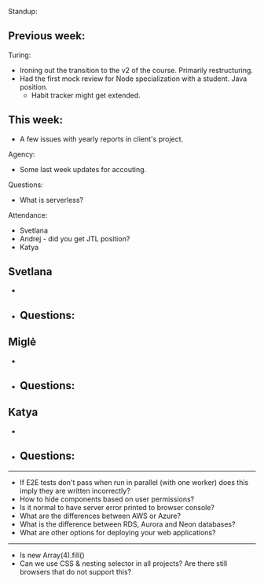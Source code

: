 Standup:

  ## Previous week:

  Turing:
  - Ironing out the transition to the v2 of the course. Primarily restructuring.
  - Had the first mock review for Node specialization with a student. Java position.
    - Habit tracker might get extended.

  ## This week:
  - A few issues with yearly reports in client's project.

  Agency:
  <!-- - Look into how to get an ISO data security certification for one company. -->
  <!-- - Helped out developers setting up Amazon deployments, even seniors devs sometimes need help. -->
  - Some last week updates for accouting.

Questions:
  - What is serverless?

Attendance:
  - Svetlana
  - Andrej - did you get JTL position?
  - Katya

## Svetlana

-
- Questions:
  -

## Miglė

-
- Questions:
  -

## Katya

-
- Questions:
  -

---

- If E2E tests don't pass when run in parallel (with one worker) does this imply they are written incorrectly?
- How to hide components based on user permissions?
- Is it normal to have server error printed to browser console?
- What are the differences between AWS or Azure?
- What is the difference between RDS, Aurora and Neon databases?
- What are other options for deploying your web applications?

---

- Is new Array(4).fill()
- Can we use CSS & nesting selector in all projects? Are there still browsers that do not support this?
